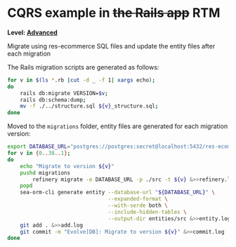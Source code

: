 # CQRS example in ~~the Rails app~~ RTM

**Level: [Advanced](https://github.com/RailsEventStore/ecommerce)**

Migrate using res-ecommerce SQL files and update the entity files after each
migration

The Rails migration scripts are generated as follows:

```bash
for v in $(ls *.rb |cut -d _ -f 1| xargs echo);
do
    rails db:migrate VERSION=$v;
    rails db:schema:dump;
    mv -f ./../structure.sql ${v}_structure.sql;
done
```

Moved to the `migrations` folder, entity files are generated for each migration
version:

```bash
export DATABASE_URL="postgres://postgres:secret@localhost:5432/res-ecommerce_development"
for v in {0..38..1};
do
    echo "Migrate to version ${v}"
    pushd migrations
        refinery migrate -e DATABASE_URL -p ./src -t ${v} &>>refinery.log
    popd
    sea-orm-cli generate entity --database-url "${DATABASE_URL}" \
                                --expanded-format \
                                --with-serde both \
                                --include-hidden-tables \
                                --output-dir entities/src &>>entity.log
    git add . &>>add.log
    git commit -m "Evolve[DB]: Migrate to version ${v}" &>>commit.log
done
```
